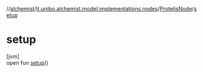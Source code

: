//[alchemist](../../../index.md)/[it.unibo.alchemist.model.implementations.nodes](../index.md)/[ProtelisNode](index.md)/[setup](setup.md)

# setup

[jvm]\
open fun [setup](setup.md)()
